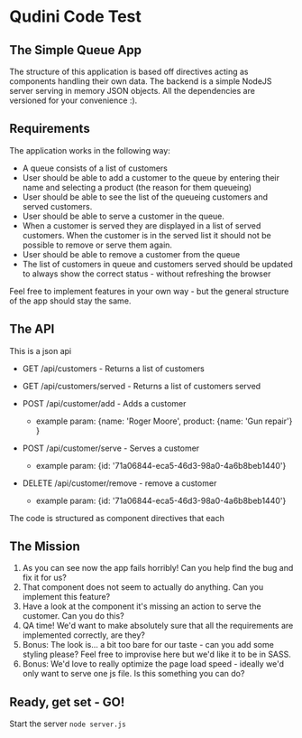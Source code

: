 # Qudini Code Test

## The Simple Queue App
The structure of this application is based off directives acting as components handling their own data. The backend is a simple
NodeJS server serving in memory JSON objects. All the dependencies are versioned for your convenience :).

## Requirements
The application works in the following way:
- A queue consists of a list of customers
- User should be able to add a customer to the queue by entering their name and selecting a product (the reason for them queueing)
- User should be able to see the list of the queueing customers and served customers.
- User should be able to serve a customer in the queue.
- When a customer is served they are displayed in a list of served customers. When the customer is in the served list it should not
  be possible to remove or serve them again.
- User should be able to remove a customer from the queue
- The list of customers in queue and customers served should be updated to always show the correct status - without refreshing the browser

Feel free to implement features in your own way - but the general structure of the app should stay the same.

## The API
This is a json api

 - GET /api/customers - Returns a list of customers
 - GET /api/customers/served - Returns a list of customers served
 - POST /api/customer/add - Adds a customer
    - example param: {name: 'Roger Moore', product: {name: 'Gun repair'} }

 - POST /api/customer/serve - Serves a customer
    - example param: {id: '71a06844-eca5-46d3-98a0-4a6b8beb1440'}

 - DELETE /api/customer/remove - remove a customer
    - example param: {id: '71a06844-eca5-46d3-98a0-4a6b8beb1440'}

The code is structured as component directives that each

## The Mission
1. As you can see now the app fails horribly! Can you help find the bug and fix it for us?
2. That <add-customer> component does not seem to actually do anything. Can you implement this feature?
3. Have a look at the <customer> component it's missing an action to serve the customer. Can you do this?
4. QA time! We'd want to make absolutely sure that all the requirements are implemented correctly, are they?
5. Bonus: The look is... a bit too bare for our taste - can you add some styling please? Feel free to improvise here but we'd like it to be in SASS.
6. Bonus: We'd love to really optimize the page load speed - ideally we'd only want to serve one js file. Is this something you can do?

## Ready, get set - GO!
Start the server
``` node server.js ```